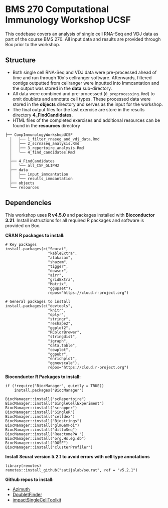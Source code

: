 # BMS 270 Computational Immunology Workshop UCSF

This codebase covers an analysis of single cell RNA-Seq and VDJ data as part of the course BMS 270. All input data and results are provided through Box prior to the workshop.

## Structure

* Both single cell RNA-Seq and VDJ data were pre-processed ahead of time and run through 10x's cellranger software. Afterwards, filtered contigs outputted from cellranger were inputted into Immcantation and the output was stored in the **data** sub-directory. 
* All data were combined and pre-processed (```0_preprocessing.Rmd```) to omit doublets and annotate cell types. These processed data were stored in the **objects** directory and serves as the input for the workshop. 
* The final output files for the last exercise are store in the results directory **4_FindCandidates**. 
* HTML files of the completed exercises and additional resources can be found in the **resources** directory

```
├── CompImmunologyWorkshopUCSF
  │   ├── 1_filter_rnaseq_and_vdj_data.Rmd
  │   ├── 2_scrnaseq_analysis.Rmd
  │   ├── 3_repertoire_analysis.Rmd
  │   └── 4_find_candidates.Rmd
  │
  ├── 4_FindCandidates
  │   └── all_CSF_GLIPH2
  ├── data
  │   ├── input_immcantation
  │   └── results_immcantation
  ├── objects
  └── resources
```

## Dependencies

This workshop uses **R v4.5.0** and packages installed with **Bioconductor 3.21**. Install instructions for all required R packages and software is provided on Box. 

**CRAN R packages to install:**
```{r}
# Key packages
install.packages(c("Seurat",
                   "kableExtra",
                   "alakazam",
                   "shazam",
                   "tigger",
                   "dowser",
                   "airr",
                   "gridExtra",
                   "Matrix",
                   "ggupset"),
                   repos="https://cloud.r-project.org")

# General packages to install
install.packages(c("devtools",
                   "knitr",
                   "dplyr",
                   "stringr",
                   "reshape2",
                   "ggplot2",
                   "RColorBrewer",
                   "stringdist",
                   "igraph",
                   "data.table",
                   "cowplot",
                   "ggpubr",
                   "enrichplot",
                   "ggnewscale"),
                   repos="https://cloud.r-project.org")
```

**Bioconductor R Packages to install:**
```{r}
if (!require("BiocManager", quietly = TRUE))
    install.packages("BiocManager")

BiocManager::install("scRepertoire")
BiocManager::install("SingleCellExperiment")
BiocManager::install("scrapper")
BiocManager::install("SingleR")
BiocManager::install("celldex")
BiocManager::install("Biostrings")
BiocManager::install("glmGamPoi")
BiocManager::install("dittoSeq")
BiocManager::install("ReactomePA ")
BiocManager::install("org.Hs.eg.db")
BiocManager::install("DOSE")
BiocManager::install("clusterProfiler")
```

**Install Seurat version 5.2.1 to avoid errors with cell type annotations**
```{r}
library(remotes)
remotes::install_github("satijalab/seurat", ref = "v5.2.1")
```

**Github repos to install:**

* [Azimuth](https://github.com/satijalab/azimuth "Azimuth")
* [DoubletFinder](https://github.com/chris-mcginnis-ucsf/DoubletFinder "DoubletFinder")
* [impactSingleCellToolkit](https://github.com/UCSF-Wilson-Lab/impactSingleCellToolkit "impactSingleCellToolkit")